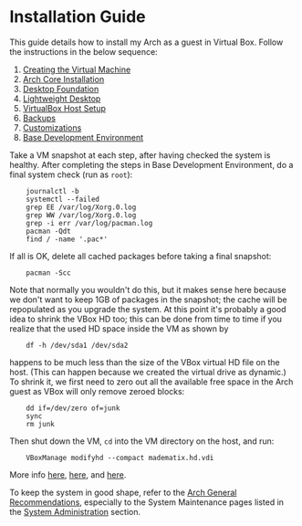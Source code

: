 Installation Guide
==================

This guide details how to install my Arch as a guest in Virtual Box.
Follow the instructions in the below sequence:
 
  1. [Creating the Virtual Machine](create-vm.html "Creating the Virtual Machine")
  2. [Arch Core Installation](installation.html "Arch Core Installation") 
  3. [Desktop Foundation](desktop-foundation.html "Desktop Foundation")
  4. [Lightweight Desktop](lightweight-desktop.html "Lightweight Desktop")
  5. [VirtualBox Host Setup](vbox-host.html "VirtualBox Host Setup")
  6. [Backups](backups.html "Backups")
  7. [Customizations](customizations.html "Customizations")
  8. [Base Development Environment](base-dev-env.html "Base Development Environment") 

Take a VM snapshot at each step, after having checked the system is healthy.
After completing the steps in Base Development Environment, do a final system check
(run as `root`):
        
        journalctl -b
        systemctl --failed
        grep EE /var/log/Xorg.0.log
        grep WW /var/log/Xorg.0.log
        grep -i err /var/log/pacman.log
        pacman -Qdt
        find / -name '.pac*'

If all is OK, delete all cached packages before taking a final snapshot: 

        pacman -Scc

Note that normally you wouldn't do this, but it makes sense here because we don't want
to keep 1GB of packages in the snapshot; the cache will be repopulated as you upgrade
the system. At this point it's probably a good idea to shrink the VBox HD too; this can
be done from time to time if you realize that the used HD space inside the VM as shown
by

        df -h /dev/sda1 /dev/sda2

happens to be much less than the size of the VBox virtual HD file on the host. (This
can happen because we created the virtual drive as dynamic.)  To shrink it, we first
need to zero out all the available free space in the Arch guest as VBox will only
remove zeroed blocks:

        dd if=/dev/zero of=junk
        sync
        rm junk

Then shut down the VM, `cd` into the VM directory on the host, and run:

        VBoxManage modifyhd --compact madematix.hd.vdi

More info [here][shrink-vbox], [here][compact-vdi], and [here][mk-ext4-sparse].

To keep the system in good shape, refer to the [Arch General Recommendations][arch-gen-rec],
especially to the System Maintenance pages listed in the [System Administration][arch-sys-adm]
section.




[arch-gen-rec]: https://wiki.archlinux.org/index.php/General_Recommendations
                "Arch General Recommendations"

[arch-sys-adm]: https://wiki.archlinux.org/index.php/General_Recommendations#System_administration
                "Arch System Administration"

[shrink-vbox]: http://dantwining.co.uk/2011/07/18/how-to-shrink-a-dynamically-expanding-guest-virtualbox-image/
               "How to shrink a dynamically-expanding guest virtualbox image"

[compact-vdi]: http://superuser.com/questions/529149/how-to-compact-virtualboxs-vdi-file-size
               "How to compact VirtualBox's VDI file size?"

[mk-ext4-sparse]: http://unix.stackexchange.com/questions/11100/how-to-make-ext4-filesystem-sparse/11248#11248
                  "How to make ext4 filesystem sparse?"
